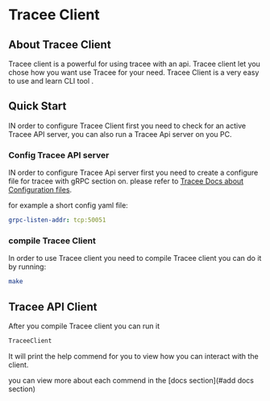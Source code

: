 # Tracee Client

## About Tracee Client

Tracee client is a powerful for  using tracee with an api.
Tracee client let you chose how you want use Tracee for your need.
Tracee Client is a very easy to use and learn CLI tool .

## Quick Start

IN order to configure Tracee Client first you need to check for an active Tracee API server,
you can also run a Tracee Api server on you PC.

### Config Tracee API server
IN order to configure Tracee Api server  first you need to create a configure file for tracee with gRPC section on.
please refer to [Tracee Docs about Configuration files](https://aquasecurity.github.io/tracee/latest/docs/install/config/).

for example a short config yaml file:
```yaml
grpc-listen-addr: tcp:50051
```
### compile Tracee Client
In order to use Tracee client you need to compile Tracee client you can do it  by running:

```bash 
make 
```

## Tracee API Client

After you compile Tracee client you can run it

```bash
TraceeClient 
```

It will print the help commend for you to view how you can interact with the client.

you can view more about each commend in the [docs section](#add docs section)





